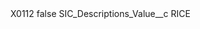 <?xml version="1.0" encoding="UTF-8"?>
<CustomMetadata xmlns="http://soap.sforce.com/2006/04/metadata" xmlns:xsi="http://www.w3.org/2001/XMLSchema-instance" xmlns:xsd="http://www.w3.org/2001/XMLSchema">
    <label>X0112</label>
    <protected>false</protected>
    <values>
        <field>SIC_Descriptions_Value__c</field>
        <value xsi:type="xsd:string">RICE</value>
    </values>
</CustomMetadata>
